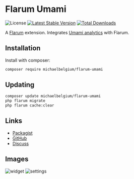 # Flarum Umami

![License](https://img.shields.io/badge/license-MIT-blue.svg) [![Latest Stable Version](https://img.shields.io/packagist/v/michaelbelgium/flarum-umami.svg)](https://packagist.org/packages/michaelbelgium/flarum-umami) [![Total Downloads](https://img.shields.io/packagist/dt/michaelbelgium/flarum-umami.svg)](https://packagist.org/packages/michaelbelgium/flarum-umami)

A [Flarum](http://flarum.org) extension. Integrates [Umami analytics](https://umami.is/) with Flarum.

## Installation

Install with composer:

```sh
composer require michaelbelgium/flarum-umami
```

## Updating

```sh
composer update michaelbelgium/flarum-umami
php flarum migrate
php flarum cache:clear
```

## Links

- [Packagist](https://packagist.org/packages/michaelbelgium/flarum-umami)
- [GitHub](https://github.com/michaelbelgium/flarum-umami)
- [Discuss](https://discuss.flarum.org/d/34770-umami-analytics)

## Images

![widget](https://i.imgur.com/rvlN2gx.png)
![settings](https://i.imgur.com/yylYKzf.png)